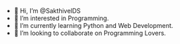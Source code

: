 - 👋 Hi, I’m @SakthivelDS
- 👀 I’m interested in Programming.
- 🌱 I’m currently learning Python and Web Development.
- 💞️ I’m looking to collaborate on Programming Lovers.


<!---
SakthivelDS/SakthivelDS is a ✨ special ✨ repository because its `README.md` (this file) appears on your GitHub profile.
You can click the Preview link to take a look at your changes.
--->
